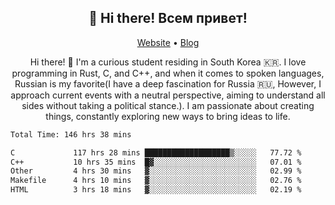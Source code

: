 <h2 align="center">👋 Hi there! Всем привет!</h2>
<p align="center">
  <a href="https://urdekcah.ru">Website</a> •
  <a href="https://urdekcah.blog">Blog</a>
</p>

<p align="center">
  Hi there! 👋 I'm a curious student residing in South Korea 🇰🇷. I love programming in Rust, C, and C++, and when it comes to spoken languages, Russian is my favorite(I have a deep fascination for Russia 🇷🇺, However, I approach current events with a neutral perspective, aiming to understand all sides without taking a political stance.). I am passionate about creating things, constantly exploring new ways to bring ideas to life.
</p>

<!--START_SECTION:waka-->

```txt
Total Time: 146 hrs 38 mins

C             117 hrs 28 mins ███████████████████▒░░░░░   77.72 %
C++           10 hrs 35 mins  █▓░░░░░░░░░░░░░░░░░░░░░░░   07.01 %
Other         4 hrs 30 mins   ▓░░░░░░░░░░░░░░░░░░░░░░░░   02.99 %
Makefile      4 hrs 10 mins   ▓░░░░░░░░░░░░░░░░░░░░░░░░   02.76 %
HTML          3 hrs 18 mins   ▓░░░░░░░░░░░░░░░░░░░░░░░░   02.19 %
```

<!--END_SECTION:waka-->

<!--
**urdekcah/urdekcah** is a ✨ _special_ ✨ repository because its `README.md` (this file) appears on your GitHub profile.

Here are some ideas to get you started:

- 🔭 I’m currently working on ...
- 🌱 I’m currently learning ...
- 👯 I’m looking to collaborate on ...
- 🤔 I’m looking for help with ...
- 💬 Ask me about ...
- 📫 How to reach me: ...
- 😄 Pronouns: ...
- ⚡ Fun fact: ...
-->
